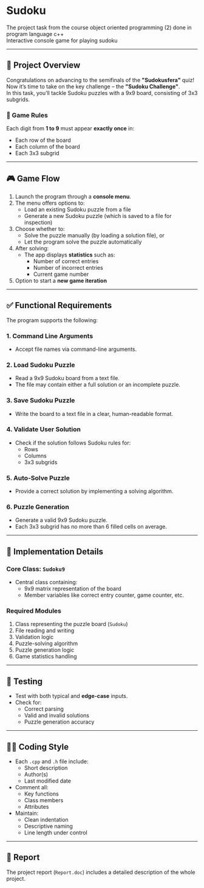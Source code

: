 # Sudoku

The project task from the course object oriented programming (2) done in program language c++  
Interactive console game for playing sudoku

---

## 📌 Project Overview

Congratulations on advancing to the semifinals of the **"Sudokusfera"** quiz!  
Now it’s time to take on the key challenge – the **"Sudoku Challenge"**.  
In this task, you’ll tackle Sudoku puzzles with a 9x9 board, consisting of 3x3 subgrids.

### 🎯 Game Rules

Each digit from **1 to 9** must appear **exactly once** in:
- Each row of the board
- Each column of the board
- Each 3x3 subgrid

---

## 🎮 Game Flow

1. Launch the program through a **console menu**.
2. The menu offers options to:
   - Load an existing Sudoku puzzle from a file
   - Generate a new Sudoku puzzle (which is saved to a file for inspection)
3. Choose whether to:
   - Solve the puzzle manually (by loading a solution file), or
   - Let the program solve the puzzle automatically
4. After solving:
   - The app displays **statistics** such as:
     - Number of correct entries
     - Number of incorrect entries
     - Current game number
5. Option to start a **new game iteration**

---

## ✅ Functional Requirements

The program supports the following:

### 1. Command Line Arguments
- Accept file names via command-line arguments.

### 2. Load Sudoku Puzzle
- Read a 9x9 Sudoku board from a text file.
- The file may contain either a full solution or an incomplete puzzle.

### 3. Save Sudoku Puzzle
- Write the board to a text file in a clear, human-readable format.

### 4. Validate User Solution
- Check if the solution follows Sudoku rules for:
  - Rows
  - Columns
  - 3x3 subgrids

### 5. Auto-Solve Puzzle
- Provide a correct solution by implementing a solving algorithm.

### 6. Puzzle Generation
- Generate a valid 9x9 Sudoku puzzle.
- Each 3x3 subgrid has no more than 6 filled cells on average.

---

## 🧱 Implementation Details

### Core Class: `Sudoku9`
- Central class containing:
  - 9x9 matrix representation of the board
  - Member variables like correct entry counter, game counter, etc.

### Required Modules
1. Class representing the puzzle board (`Sudoku`)
2. File reading and writing
3. Validation logic
4. Puzzle-solving algorithm
5. Puzzle generation logic
6. Game statistics handling

---

## 🧪 Testing

- Test with both typical and **edge-case** inputs.
- Check for:
  - Correct parsing
  - Valid and invalid solutions
  - Puzzle generation accuracy

---

## 🧑‍💻 Coding Style

- Each `.cpp` and `.h` file include:
  - Short description
  - Author(s)
  - Last modified date
- Comment all:
  - Key functions
  - Class members
  - Attributes
- Maintain:
  - Clean indentation
  - Descriptive naming
  - Line length under control

---

## 📄 Report

The project report (`Report.doc`) includes a detailed description of the whole project.
